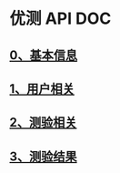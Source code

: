 # 优测 API DOC
## [0、基本信息](./basic.md)
## [1、用户相关](./user.md)
## [2、测验相关](./quiz.md)
## [3、测验结果](./result.md)
